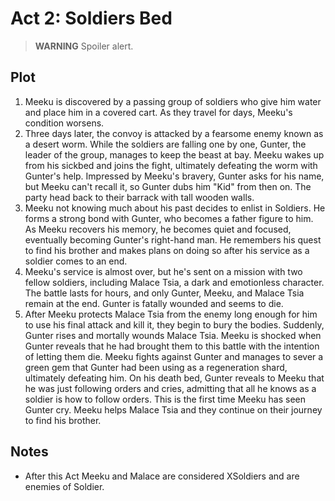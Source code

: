 # Act 2: Soldiers Bed

> **WARNING** Spoiler alert.

## Plot

1. Meeku is discovered by a passing group of soldiers who give him water and
   place him in a covered cart. As they travel for days, Meeku's condition
   worsens.
2. Three days later, the convoy is attacked by a fearsome enemy known as a
   desert worm. While the soldiers are falling one by one, Gunter, the leader of
   the group, manages to keep the beast at bay. Meeku wakes up from his sickbed
   and joins the fight, ultimately defeating the worm with Gunter's help.
   Impressed by Meeku's bravery, Gunter asks for his name, but Meeku can't
   recall it, so Gunter dubs him "Kid" from then on. The party head back to
   their barrack with tall wooden walls.
3. Meeku not knowing much about his past decides to enlist in Soldiers. He forms
   a strong bond with Gunter, who becomes a father figure to him. As Meeku
   recovers his memory, he becomes quiet and focused, eventually becoming
   Gunter's right-hand man. He remembers his quest to find his brother and makes
   plans on doing so after his service as a soldier comes to an end.
4. Meeku's service is almost over, but he's sent on a mission with two fellow
   soldiers, including Malace Tsia, a dark and emotionless character. The battle
   lasts for hours, and only Gunter, Meeku, and Malace Tsia remain at the end.
   Gunter is fatally wounded and seems to die.
5. After Meeku protects Malace Tsia from the enemy long enough for him to use
   his final attack and kill it, they begin to bury the bodies. Suddenly, Gunter
   rises and mortally wounds Malace Tsia. Meeku is shocked when Gunter reveals
   that he had brought them to this battle with the intention of letting them
   die. Meeku fights against Gunter and manages to sever a green gem that Gunter
   had been using as a regeneration shard, ultimately defeating him. On his
   death bed, Gunter reveals to Meeku that he was just following orders and
   cries, admitting that all he knows as a soldier is how to follow orders. This
   is the first time Meeku has seen Gunter cry. Meeku helps Malace Tsia and they
   continue on their journey to find his brother.

## Notes

- After this Act Meeku and Malace are considered XSoldiers and are enemies of
  Soldier.
